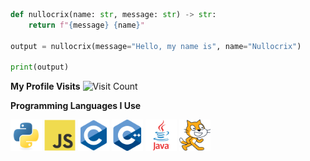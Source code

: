 ```Python
def nullocrix(name: str, message: str) -> str:
    return f"{message} {name}"

output = nullocrix(message="Hello, my name is", name="Nullocrix")

print(output)
```
**My Profile Visits**
![Visit Count](https://smilex404.pythonanywhere.com/api/github/Nullocrix?v_*)

**Programming Languages I Use**
<p align='left'>
<img src="https://github.com/Nullocrix/Nullocrix/blob/main/assets/icons/programming/python.svg" alt="Python" height="50" width="50" />
<img src="https://github.com/Nullocrix/Nullocrix/blob/main/assets/icons/programming/javascript.svg" alt="JavaScript" height="50" width="50" />
 <img src="https://github.com/Nullocrix/Nullocrix/blob/main/assets/icons/programming/c.svg" alt="C" height="50" width="50" />
<img src="https://github.com/Nullocrix/Nullocrix/blob/main/assets/icons/programming/c++.svg" alt="C++" height="50" width="50" />
 <img src="https://github.com/Nullocrix/Nullocrix/blob/main/assets/icons/programming/java.svg" alt="Java" height="50" width="50" />
<img src="https://github.com/Nullocrix/Nullocrix/blob/main/assets/icons/programming/scratch.svg" alt="Scratch" height="50" width="50" />
</p>
<!---
Nullocrix/Nullocrix is a ✨ special ✨ repository because its `README.md` (this file) appears on your GitHub profile.
You can click the Preview link to take a look at your changes.
--->
